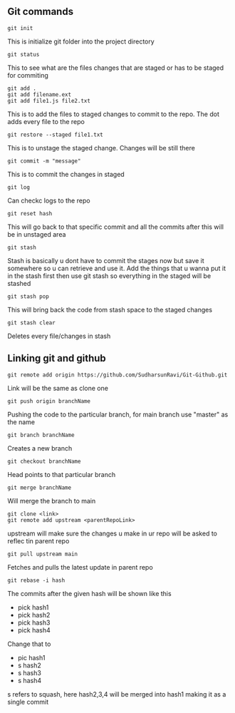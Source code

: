 ## Git commands
```
git init
```
This is initialize git folder into the project directory

```
git status
```
This to see what are the files changes that are staged or has to be staged for commiting

```
git add .
git add filename.ext
git add file1.js file2.txt
```
This is to add the files to staged changes to commit to the repo. The dot adds every file to the repo

```
git restore --staged file1.txt
```
This is to unstage the staged change. Changes will be still there

```
git commit -m "message"
```
This is to commit the changes in staged

```
git log
```
Can checkc logs to the repo

```
git reset hash
```
This will go back to that specific commit and all the commits after this will be in unstaged area

```
git stash
```
Stash is basically u dont have to commit the stages now but save it somewhere so u can retrieve and use it.
Add the things that u wanna put it in the stash first then use git stash so everything in the staged will be stashed

```
git stash pop
```
This will bring back the code from stash space to the staged changes 

```
git stash clear
```
Deletes every file/changes in stash

## Linking git and github

```
git remote add origin https://github.com/SudharsunRavi/Git-Github.git
```
Link will be the same as clone one

```
git push origin branchName
```
Pushing the code to the particular branch, for main branch use "master" as the name

```
git branch branchName
```
Creates a new branch

```
git checkout branchName
```
Head points to that particular branch

```
git merge branchName
```
Will merge the branch to main

```
git clone <link>
git remote add upstream <parentRepoLink>
```
upstream will make sure the changes u make in ur repo will be asked to reflec tin parent repo

```
git pull upstream main
```

Fetches and pulls the latest update in parent repo

```
git rebase -i hash
```
The commits after the given hash will be shown like this
- pick hash1
- pick hash2
- pick hash3
- pick hash4

Change that to
- pic hash1
- s hash2
- s hash3
- s hash4

s refers to squash, here hash2,3,4 will be merged into hash1 making it as a single commit
